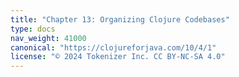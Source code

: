 ```yaml
---
title: "Chapter 13: Organizing Clojure Codebases"
type: docs
nav_weight: 41000
canonical: "https://clojureforjava.com/10/4/1"
license: "© 2024 Tokenizer Inc. CC BY-NC-SA 4.0"
---
```

